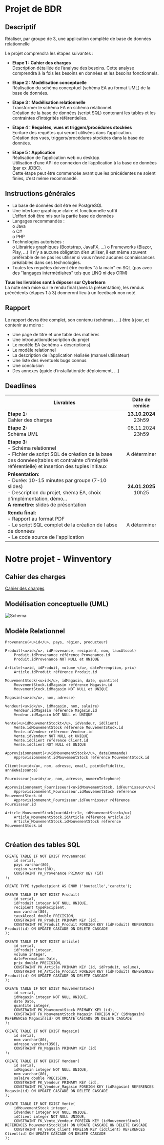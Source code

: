 # Projet de BDR

## Descriptif

Réaliser, par groupe de 3, une application complète de base de données relationnelle

Le projet comprendra les étapes suivantes :

- **Etape 1 : Cahier des charges**<br/>
    Description détaillée de l’analyse des besoins. Cette analyse comprendra à la fois les
    besoins en données et les besoins fonctionnels.
    
- **Etape 2 : Modélisation conceptuelle**<br/>
    Réalisation du schéma conceptuel (schéma EA au format UML) de la base de données.
    
- **Etape 3 : Modélisation relationnelle**<br/>
    Transformer le schéma EA en schéma relationnel.<br/>
    Création de la base de données (script SQL) contenant les tables et les contraintes
    d’intégrités référentielles.
    
- **Etape 4 : Requêtes, vues et triggers/procédures stockées**<br/>
    Ecriture des requêtes qui seront utilisées dans l’application.<br/>
    Création des vues, triggers/procédures stockées dans la base de données.
    
- **Etape 5 : Application**<br/>
    Réalisation de l’application web ou desktop.<br/>
    Utilisation d’une API de connexion de l’application à la base de données (par ex JDBC).<br/>
    Cette étape peut être commencée avant que les précédentes ne soient finies, c’est même
    recommandé.
    

## Instructions générales

- La base de données doit être en PostgreSQL
- Une interface graphique claire et fonctionnelle suffit <br/>
  L’effort doit être mis sur la partie base de données
- Langages recommandés : <br/>
       o Java <br/> 
       o C#  <br/>
       o PHP <br/> 
- Technologies autorisées :<br/>
  o Librairies graphiques (Bootstrap, JavaFX, …)
  o Frameworks (Blazor, Play, …) 
Il n’y a aucune obligation d’en utiliser, il est même souvent préférable de ne pas les
utiliser si vous n’avez aucunes connaissances préalables dans ces technologies.
- Toutes les requêtes doivent être écrites "à la main" en SQL (pas avec des "langages
intermédiaires" tels que LINQ ni des ORM)


**Tous les livrables sont à déposer sur Cyberlearn** <br/>
La note sera mise sur le rendu final (avec la présentation), les rendus précédents (étapes 1
à 3) donneront lieu à un feedback non noté.

## Rapport
Le rapport devra être complet, son contenu (schémas, …) être à jour, et contenir au moins :
- Une page de titre et une table des matières
- Une introduction/description du projet
- Le modèle EA (schéma + descriptions)
- Le modèle relationnel
- La description de l’application réalisée (manuel utilisateur)
- Une liste des éventuels bugs connus
- Une conclusion
- Des annexes (guide d’installation/de déploiement, …)

## Deadlines

|Livrables|Date de remise|
|---------|:------------:|
|**Etape 1:** <br/>Cahier des charges|**13.10.2024** <br/>23h59|
|**Etape 2:** <br/>Schéma UML|06.11.2024 <br/>23h59|
|**Etape 3:** <br/>- Schéma relationnel<br/>- Fichier de script SQL de création de la base des données(tables et contrainte d'intégrité référentielle) et insertion des tuples initiaux|A déterminer|
|**Présentation:** <br/>- Durée: 10-15 minutes par groupe (7-10 slides)<br/>- Description du projet, shéma EA, choix d'implémentation, démo...<br/>**A remettre:** slides de présentation|**24.01.2025** <br/>10h25|
|**Rendu final:** <br/>- Rapport au format PDF<br/>- Le script SQL complet de la création de l abse de données<br/>- Le code source de l'application|A déterminer|

# Notre projet - Winventory
 ## Cahier des charges 
[Cahier des charges](CdC.md)

## Modélisation conceptuelle (UML)
![Schema](Schema_UML.png)

## Modèle Relationnel

```
Provenance(<u>id</u>, pays, région, producteur)

Produit(<u>id</u>, idProvenance, recipient, nom, tauxAlcool)
    Produit.idProvenance référence Provenance.id
    Produit.idProvenance NOT NULL et UNIQUE

Article(<u>id, idProduit, volume </u>, datePeremption, prix)
    Article.idProduit référence Produit.id

MouvementStock(<u>id</u>, idMagasin, date, quantite)
    MouvementStock.idMagasin référence Magasin.id
    MouvementStock.idMagasin NOT NULL et UNIQUE

Magasin(<u>id</u>, nom, adresse)

Vendeur(<u>id</u>, idMagasin, nom, salaire)
    Vendeur.idMagasin référence Magasin.id
    Vendeur.idMagasin NOT NULL et UNIQUE

Vente(<u>idMouvementStockt</u>, idVendeur, idClient)
    Vente.idMouvementStock référence MouvementStock.id
    Vente.idVendeur référence Vendeur.id
    Vente.idVendeur NOT NULL et UNIQUE
    Vente.idClient référence Client.id
    Vente.idClient NOT NULL et UNIQUE

Approvisionnement(<u>idMouvementStock</u>, dateCommande)
    Approvisionnement.idMouvementStock référence MouvementStock.id

Client(<u>id</u>, nom, adresse, email, pointDeFidelite, annéeNaissance)

Fournisseur(<u>id</u>, nom, adresse, numeroTelephone)

Approvisionnement_Fournisseur(<u>idMouvementStock, idFournisseur</u>)
    Approvisionnement_Fournisseur.idMouvementStock référence MouvementStock.id
    Approvisionnement_Fournisseur.idFournisseur référence Fournisseur.id

Article_MouvementStock(<u>idArticle, idMouvementStock</u>)
    Article_MouvementStock.idArticle référence Article.id
    Article_MouvementStock.idMouvementStock référence MouvementStock.id
  
```


## Création des tables SQL

```
CREATE TABLE IF NOT EXIST Provenance(
    id serial,
    pays varchar(80),
    region varchar(80),
    CONSTRAINT PK_Provenance PRIMARY KEY (id)
);

CREATE TYPE typeRecipient AS ENUM ('bouteille','canette');

CREATE TABLE IF NOT EXIST Produit(
    id serial,
    idProduit integer NOT NULL UNIQUE,
    recipient typeRecipient,
    nom varchar(80),
    tauxAlcool double PRECISION,
    CONSTRAINT PK_Produit PRIMARY KEY (id),
    CONSTRAINT FK_Produit_Produit FOREIGN KEY (idProduit) REFERENCES Produit(id) ON UPDATE CASCADE ON DELETE CASCADE
);

CREATE TABLE IF NOT EXIST Article(
    id serial,
    idProduit integer,
    volume integer,
    datePeremption Date,
    prix double PRECISION,
    CONSTRAINT PK_Article PRIMARY KEY (id, idProduit, volume),
    CONSTRAINT FK_Article_Produit FOREIGN KEY (idProduit) REFERENCES Produit(id) ON UPDATE CASCADE ON DELETE CASCADE
);

CREATE TABLE IF NOT EXIST MouvementStock(
    id serial,
    idMagasin integer NOT NULL UNIQUE,
    date Date,
    quantite integer,
    CONSTRAINT PK_MouvementStock PRIMARY KEY (id),
    CONSTRAINT FK_MouvementStock_Magasin FOREIGN KEY (idMagasin) REFERENCES Magasin(id) ON UPDATE CASCADE ON DELETE CASCADE
);

CREATE TABLE IF NOT EXIST Magasin(
    id serial,
    nom varchar(80),
    adresse varchar(350),
    CONSTRAINT PK_Magasin PRIMARY KEY (id)
);

CREATE TABLE IF NOT EXIST Vendeur(
    id serial,
    idMagasin integer NOT NULL UNIQUE,
    nom varchar(80),
    salaire double PRECISION,
    CONSTRAINT PK_Vendeur PRIMARY KEY (id),
    CONSTRAINT FK_Vendeur_Magasin FOREIGN KEY (idMagasin) REFERENCES Magasin(id) ON UPDATE CASCADE ON DELETE CASCADE
);

CREATE TABLE IF NOT EXIST Vente(
    idMouvementStock integer,
    idVendeur integer NOT NULL UNIQUE,
    idClient integer NOT NULL UNIQUE,
    CONSTRAINT FK_Vente_Vendeur FOREIGN KEY (idMouvementStock) REFERENCES MouvementStock(id) ON UPDATE CASCADE ON DELETE CASCADE
    CONSTRAINT FK_Vente_Client FOREIGN KEY (idClient) REFERENCES Client(id) ON UPDATE CASCADE ON DELETE CASCADE
);


```
